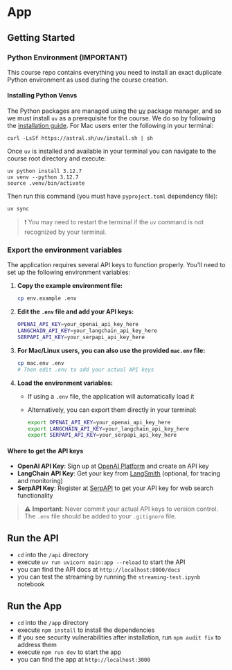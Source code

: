 # App

## Getting Started

### Python Environment (IMPORTANT)

This course repo contains everything you need to install an exact duplicate Python environment as used during the course creation.

#### Installing Python Venvs

The Python packages are managed using the [uv](https://github.com/astral-sh/uv) package manager, and so we must install `uv` as a prerequisite for the course. We do so by following the [installation guide](https://docs.astral.sh/uv/#getting-started). For Mac users enter the following in your terminal:

```
curl -LsSf https://astral.sh/uv/install.sh | sh
```

Once `uv` is installed and available in your terminal you can navigate to the course root directory and execute:

```
uv python install 3.12.7
uv venv --python 3.12.7
source .venv/bin/activate
```

Then run this command (you must have `pyproject.toml` dependency file):
```
uv sync
```

>❗️ You may need to restart the terminal if the `uv` command is not recognized by your terminal.


### Export the environment variables 

The application requires several API keys to function properly. You'll need to set up the following environment variables:

1. **Copy the example environment file:**

   ```bash
   cp env.example .env
   ```

2. **Edit the `.env` file and add your API keys:**

   ```bash
   OPENAI_API_KEY=your_openai_api_key_here
   LANGCHAIN_API_KEY=your_langchain_api_key_here
   SERPAPI_API_KEY=your_serpapi_api_key_here
   ```

3. **For Mac/Linux users, you can also use the provided `mac.env` file:**

   ```bash
   cp mac.env .env
   # Then edit .env to add your actual API keys
   ```

4. **Load the environment variables:**
   - If using a `.env` file, the application will automatically load it
   - Alternatively, you can export them directly in your terminal:

     ```bash
     export OPENAI_API_KEY=your_openai_api_key_here
     export LANGCHAIN_API_KEY=your_langchain_api_key_here
     export SERPAPI_API_KEY=your_serpapi_api_key_here
     ```

#### Where to get the API keys

- **OpenAI API Key**: Sign up at [OpenAI Platform](https://platform.openai.com/) and create an API key
- **LangChain API Key**: Get your key from [LangSmith](https://smith.langchain.com/) (optional, for tracing and monitoring)
- **SerpAPI Key**: Register at [SerpAPI](https://serpapi.com/) to get your API key for web search functionality

> ⚠️ **Important**: Never commit your actual API keys to version control. The `.env` file should be added to your `.gitignore` file.


## Run the API

- `cd` into the `/api` directory
- execute `uv run uvicorn main:app --reload` to start the API
- you can find the API docs at `http://localhost:8000/docs`
- you can test the streaming by running the `streaming-test.ipynb` notebook

## Run the App

- `cd` into the `/app` directory
- execute `npm install` to install the dependencies
- if you see security vulnerabilities after installation, run `npm audit fix` to address them
- execute `npm run dev` to start the app
- you can find the app at `http://localhost:3000`
